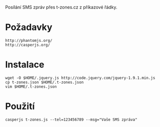 Posílání SMS zpráv přes t-zones.cz z příkazové řádky.

Požadavky
=========

	http://phantomjs.org/
	http://casperjs.org/

Instalace
=========

	wget -O $HOME/.jquery.js http://code.jquery.com/jquery-1.9.1.min.js
	cp t-zones.json $HOME/.t-zones.json
	vim $HOME/.t-zones.json

Použití
=======

	casperjs t-zones.js --tel=123456789 --msg="Vaše SMS zpráva"
